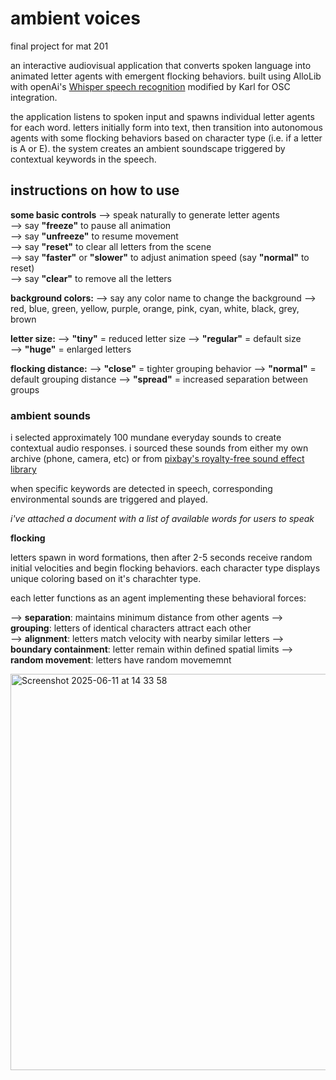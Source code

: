 # ambient voices
final project for mat 201 

an interactive audiovisual application that converts spoken language into animated letter agents with emergent flocking behaviors. built using AlloLib with openAi's [Whisper speech recognition](https://openai.com/index/whisper/) modified by Karl for OSC integration.

the application listens to spoken input and spawns individual letter agents for each word. letters initially form into text, then transition into autonomous agents with some flocking behaviors based on character type (i.e. if a letter is A or E). the system creates an ambient soundscape triggered by contextual keywords in the speech.

## instructions on how to use 

**some basic controls**
--> speak naturally to generate letter agents <br> 
--> say **"freeze"** to pause all animation <br>
--> say **"unfreeze"** to resume movement <br>
--> say **"reset"** to clear all letters from the scene <br> 
--> say **"faster"** or **"slower"** to adjust animation speed (say **"normal"** to reset) <br>
--> say **"clear"** to remove all the letters <br> 

**background colors:** 
--> say any color name to change the background
--> red, blue, green, yellow, purple, orange, pink, cyan, white, black, grey, brown

**letter size:**
--> **"tiny"** = reduced letter size
--> **"regular"** = default size  
--> **"huge"** = enlarged letters

**flocking distance:**
--> **"close"** = tighter grouping behavior
--> **"normal"** = default grouping distance
--> **"spread"** = increased separation between groups

### ambient sounds

i selected approximately 100 mundane everyday sounds to create contextual audio responses. i sourced these sounds from either my own archive (phone, camera, etc) or from [pixbay's royalty-free sound effect library ]([url](https://pixabay.com/sound-effects/))

when specific keywords are detected in speech, corresponding environmental sounds are triggered and played.

_i've attached a document with a list of available words for users to speak_

**flocking**

letters spawn in word formations, then after 2-5 seconds receive random initial velocities and begin flocking behaviors. each character type displays unique coloring based on it's charachter type. 

each letter functions as an agent implementing these behavioral forces:

--> **separation**: maintains minimum distance from other agents
--> **grouping**: letters of identical characters attract each other  
--> **alignment**: letters match velocity with nearby similar letters
--> **boundary containment**: letter remain within defined spatial limits
--> **random movement**: letters have random movememnt 


<img width="634" alt="Screenshot 2025-06-11 at 14 33 58" src="https://github.com/user-attachments/assets/d693235f-f99d-4d77-b73c-ec1cb846dbcc" />


